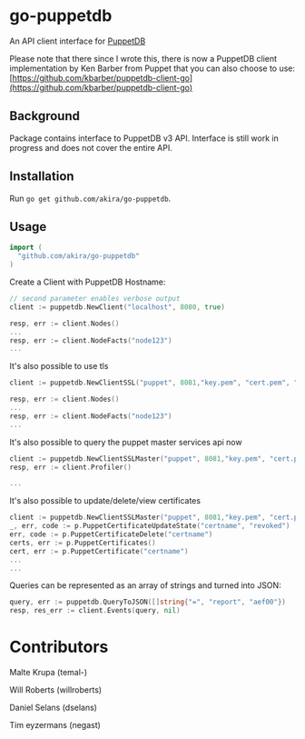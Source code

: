 # go-puppetdb

An API client interface for [PuppetDB](https://docs.puppetlabs.com/puppetdb/latest/)

Please note that there since I wrote this, there is now a PuppetDB client implementation by Ken Barber from Puppet that you can also choose to use: [https://github.com/kbarber/puppetdb-client-go](https://github.com/kbarber/puppetdb-client-go)

## Background

Package contains interface to PuppetDB v3 API.  Interface is still work in progress and does not cover the entire API. 

## Installation

Run `go get github.com/akira/go-puppetdb`.

## Usage


```go
import (
  "github.com/akira/go-puppetdb"
)
```

Create a Client with PuppetDB Hostname:

```go
// second parameter enables verbose output
client := puppetdb.NewClient("localhost", 8080, true)

resp, err := client.Nodes()
...
resp, err := client.NodeFacts("node123")
...
```

It's also possible to use tls
```go
client := puppetdb.NewClientSSL("puppet", 8081,"key.pem", "cert.pem", "ca.pem", true)

resp, err := client.Nodes()
...
resp, err := client.NodeFacts("node123")
...
```

It's also possible to query the puppet master services api now
```go
client := puppetdb.NewClientSSLMaster("puppet", 8081,"key.pem", "cert.pem", "ca.pem", true)
resp, err := client.Profiler()

...
```

It's also possible to update/delete/view certificates
```go
client := puppetdb.NewClientSSLMaster("puppet", 8081,"key.pem", "cert.pem", "ca.pem", true)
_, err, code := p.PuppetCertificateUpdateState("certname", "revoked")
err, code := p.PuppetCertificateDelete("certname")
certs, err := p.PuppetCertificates()
cert, err := p.PuppetCertificate("certname")
...
...
```

Queries can be represented as an array of strings and turned into JSON:

```go
query, err := puppetdb.QueryToJSON([]string{"=", "report", "aef00"})
resp, res_err := client.Events(query, nil)
```

# Contributors

Malte Krupa (temal-)

Will Roberts (willroberts)

Daniel Selans (dselans)

Tim eyzermans (negast)